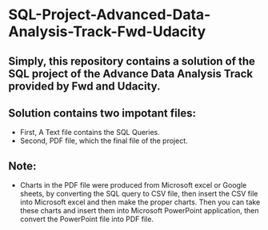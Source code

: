# SQL-Project-Advanced-Data-Analysis-Track-Fwd-Udacity

## Simply, this repository contains a solution of the SQL project of the Advance Data Analysis Track provided by Fwd and Udacity. 
## Solution contains two impotant files:
- First, A Text file contains the SQL Queries.
- Second, PDF file, which the final file of the project.

## Note: 
- Charts in the PDF file were produced from Microsoft excel or Google sheets, by converting the SQL query to CSV file, then insert the CSV file into Microsoft excel and then make the proper charts. Then you can take these charts and insert them into Microsoft PowerPoint application, then convert the PowerPoint file into PDF file.
